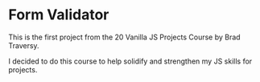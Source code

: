 # Form Validator

This is the first project from the 20 Vanilla JS Projects Course by Brad Traversy.

I decided to do this course to help solidify and strengthen my JS skills for projects.
